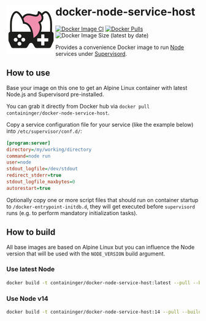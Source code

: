 # <img src="assets/NSS-128x128.png" align="left" />docker-node-service-host

[![Docker Image CI](https://github.com/nefarius/docker-node-service-host/actions/workflows/docker-image.yml/badge.svg)](https://github.com/nefarius/docker-node-service-host/actions/workflows/docker-image.yml)
[![Docker Pulls](https://img.shields.io/docker/pulls/containinger/docker-node-service-host)](https://hub.docker.com/r/containinger/docker-node-service-host)
![Docker Image Size (latest by date)](https://img.shields.io/docker/image-size/containinger/docker-node-service-host)

Provides a convenience Docker image to run [Node](https://nodejs.org/en/) services under [Supervisord](http://supervisord.org/).

## How to use

Base your image on this one to get an Alpine Linux container with latest Node.js and Supervisord pre-installed.

You can grab it directly from Docker hub via `docker pull containinger/docker-node-service-host`.

Copy a service configuration file for your service (like the example below) into `/etc/supervisor/conf.d/`:

```ini
[program:server]
directory=/my/working/directory
command=node run
user=node
stdout_logfile=/dev/stdout
redirect_stderr=true
stdout_logfile_maxbytes=0
autorestart=true
```

Optionally copy one or more script files that should run on container startup to `/docker-entrypoint-initdb.d`, they will get executed before `supervisord` runs (e.g. to perform mandatory initialization tasks).

## How to build

All base images are based on Alpine Linux but you can influence the Node version that will be used with the `NODE_VERSION` build argument.

### Use latest Node

```bash
docker build -t containinger/docker-node-service-host:latest --pull --build-arg NODE_VERSION=current .
```

### Use Node v14

```bash
docker build -t containinger/docker-node-service-host:14 --pull --build-arg NODE_VERSION=14 .
```
